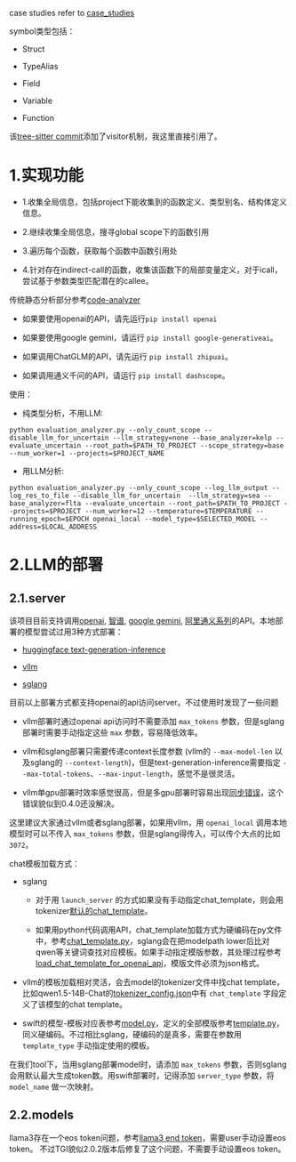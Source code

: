 

case studies refer to [case_studies](case_studies)


symbol类型包括：

- Struct 

- TypeAlias

- Field

- Variable

- Function

该[tree-sitter commit](https://github.com/tree-sitter/py-tree-sitter/tree/4e2e765c5d8cf946b886bc757aef5cbf907c82b8)添加了visitor机制，我这里直接引用了。


# 1.实现功能

- 1.收集全局信息，包括project下能收集到的函数定义、类型别名、结构体定义信息。

- 2.继续收集全局信息，搜寻global scope下的函数引用

- 3.遍历每个函数，获取每个函数中函数引用处

- 4.针对存在indirect-call的函数，收集该函数下的局部变量定义，对于icall，尝试基于参数类型匹配潜在的callee。

传统静态分析部分参考[code-analyzer](code_analyzer/ReadMe.md)

- 如果要使用openai的API，请先运行`pip install openai`

- 如果要使用google gemini，请运行 `pip install google-generativeai`。

- 如果调用ChatGLM的API，请先运行 `pip install zhipuai`。

- 如果调用通义千问的API，请运行 `pip install dashscope`。


使用：

- 纯类型分析，不用LLM:

```
python evaluation_analyzer.py --only_count_scope --disable_llm_for_uncertain --llm_strategy=none --base_analyzer=kelp --evaluate_uncertain --root_path=$PATH_TO_PROJECT --scope_strategy=base --num_worker=1 --projects=$PROJECT_NAME
```

- 用LLM分析:

```
python evaluation_analyzer.py --only_count_scope --log_llm_output --log_res_to_file --disable_llm_for_uncertain  --llm_strategy=sea --base_analyzer=flta --evaluate_uncertain --root_path=$PATH_TO_PROJECT --projects=$PROJECT --num_worker=12 --temperature=$TEMPERATURE --running_epoch=$EPOCH openai_local --model_type=$SELECTED_MODEL --address=$LOCAL_ADDRESS
```


# 2.LLM的部署

## 2.1.server

该项目目前支持调用[openai](https://platform.openai.com/), [智谱](https://www.zhipuai.cn/), [google gemini](https://ai.google.dev/), [阿里通义系列](https://dashscope.console.aliyun.com/)的API。本地部署的模型尝试过用3种方式部署：

- [huggingface text-generation-inference](https://github.com/huggingface/text-generation-inference)

- [vllm](https://github.com/vllm-project/vllm)

- [sglang](https://github.com/sgl-project/sglang/)

目前以上部署方式都支持openai的api访问server。不过使用时发现了一些问题

- vllm部署时通过openai api访问时不需要添加 `max_tokens` 参数，但是sglang部署时需要手动指定这些 `max` 参数，容易降低效率。

- vllm和sglang部署只需要传递context长度参数 (vllm的 `--max-model-len` 以及sglang的 `--context-length`)，但是text-generation-inference需要指定 `--max-total-tokens`、`--max-input-length`，感觉不是很灵活。

- vllm单gpu部署时效率感觉很高，但是多gpu部署时容易出现[同步错误](https://github.com/vllm-project/vllm/issues/3839)，这个错误貌似到0.4.0还没解决。

这里建议大家通过vllm或者sglang部署，如果用vllm，用 `openai_local` 调用本地模型时可以不传入 `max_tokens` 参数，但是sglang得传入，可以传个大点的比如 `3072`。

chat模板加载方式：

- sglang
    
    * 对于用 `launch_server` 的方式如果没有手动指定chat_template，则会用tokenizer[默认的chat_template](https://github.com/sgl-project/sglang/blob/main/python/sglang/srt/openai_api_adapter.py#L258)。

    * 如果用python代码调用API，chat_template加载方式为硬编码在py文件中，参考[chat_template.py](https://github.com/sgl-project/sglang/blob/main/python/sglang/lang/chat_template.py)，sglang会在把modelpath lower后比对qwen等关键词查找对应模板。如果手动指定模版参数，其处理过程参考[load_chat_template_for_openai_api](https://github.com/sgl-project/sglang/blob/main/python/sglang/srt/openai_api_adapter.py#L38)，模版文件必须为json格式。

- vllm的模板加载相对灵活，会去model的tokenizer文件中找chat template，比如qwen1.5-14B-Chat的[tokenizer_config.json](https://modelscope.cn/models/qwen/Qwen1.5-14B-Chat/file/view/master?fileName=tokenizer_config.json&status=1)中有 `chat_template` 字段定义了该模型的chat template。

- swift的模型-模板对应表参考[model.py](https://github.com/modelscope/swift/blob/main/swift/llm/utils/model.py#L38)，定义的全部模版参考[template.py](https://github.com/modelscope/swift/blob/main/swift/llm/utils/template.py#L23)，同义硬编码。不过相比sglang，硬编码的是真多，需要在参数用 `template_type` 手动指定使用的模板。

在我们tool下，当用sglang部署model时，请添加 `max_tokens` 参数，否则sglang会用默认最大生成token数。用swift部署时，记得添加 `server_type` 参数，将 `model_name` 做一次映射。

## 2.2.models

llama3存在一个eos token问题，参考[llama3 end token](https://github.com/huggingface/text-generation-inference/issues/1781)，需要user手动设置eos token。
不过TGI貌似2.0.2版本后修复了这个问题，不需要手动设置eos token。